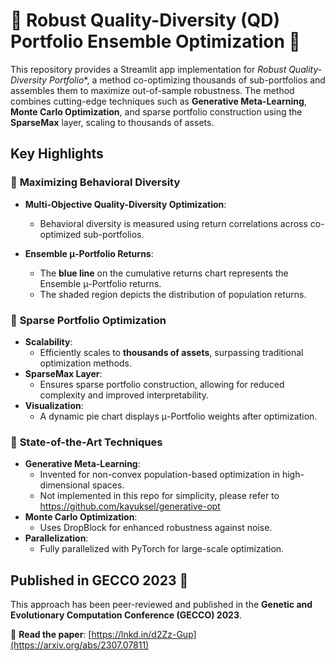 # 🌟 Robust Quality-Diversity (QD) Portfolio Ensemble Optimization 🌟

This repository provides a Streamlit app implementation for *Robust Quality-Diversity Portfolio**, a method co-optimizing thousands of sub-portfolios and assembles them to maximize out-of-sample robustness. 
The method combines cutting-edge techniques such as **Generative Meta-Learning**, **Monte Carlo Optimization**, and sparse portfolio construction using the **SparseMax** layer, scaling to thousands of assets.

## Key Highlights

### 🔹 **Maximizing Behavioral Diversity**
- **Multi-Objective Quality-Diversity Optimization**:
  - Behavioral diversity is measured using return correlations across co-optimized sub-portfolios.
  
- **Ensemble μ-Portfolio Returns**:
  - The **blue line** on the cumulative returns chart represents the Ensemble μ-Portfolio returns.
  - The shaded region depicts the distribution of population returns.

### 🔹 **Sparse Portfolio Optimization**
- **Scalability**:
  - Efficiently scales to **thousands of assets**, surpassing traditional optimization methods.
- **SparseMax Layer**:
  - Ensures sparse portfolio construction, allowing for reduced complexity and improved interpretability.
- **Visualization**:
  - A dynamic pie chart displays μ-Portfolio weights after optimization.

### 🔹 **State-of-the-Art Techniques**
- **Generative Meta-Learning**:
  - Invented for non-convex population-based optimization in high-dimensional spaces.
  - Not implemented in this repo for simplicity, please refer to https://github.com/kayuksel/generative-opt
- **Monte Carlo Optimization**:
  - Uses DropBlock for enhanced robustness against noise.
- **Parallelization**:
  - Fully parallelized with PyTorch for large-scale optimization.

## Published in GECCO 2023 🎉
This approach has been peer-reviewed and published in the **Genetic and Evolutionary Computation Conference (GECCO) 2023**.

📄 **Read the paper**: [https://lnkd.in/d2Zz-Gup](https://arxiv.org/abs/2307.07811)
